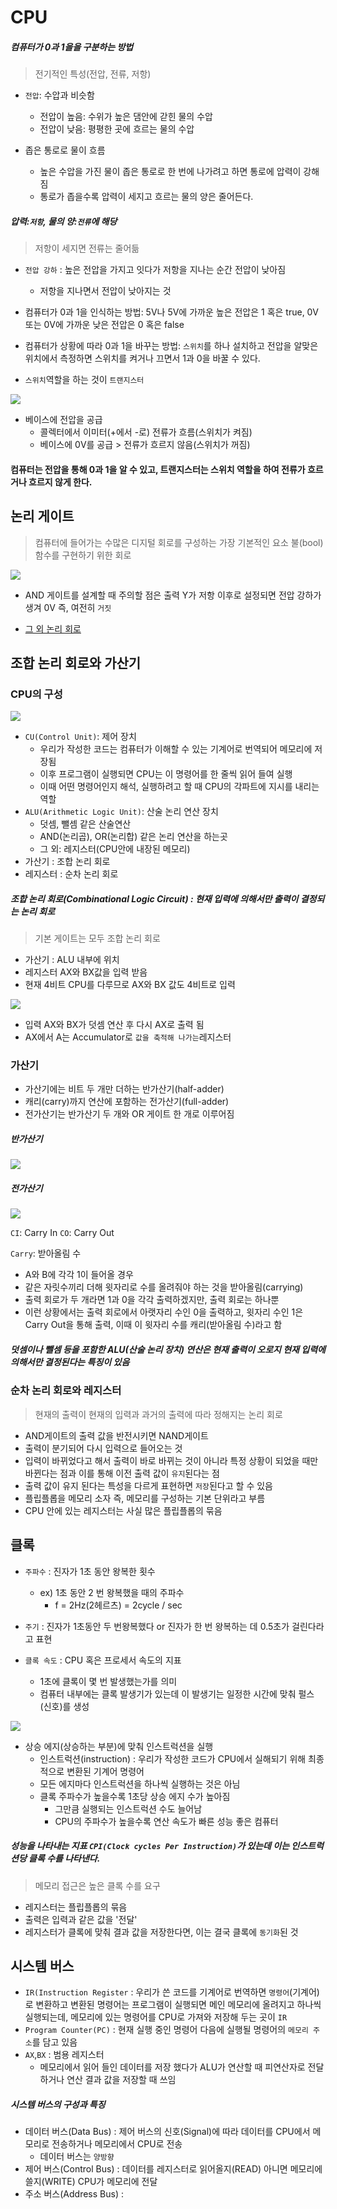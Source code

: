 # CPU

##### 컴퓨터가 0과 1을을 구분하는 방법
> 전기적인 특성(전압, 전류, 저항)

* `전압`: 수압과 비슷함
	* 전압이 높음: 수위가 높은 댐안에 갇힌 물의 수압
	* 전압이 낮음: 평평한 곳에 흐르는 물의 수압

* 좁은 통로로 물이 흐름
	* 높은 수압을 가진 물이 좁은 통로로 한 번에 나가려고 하면 통로에 압력이 강해짐
	* 통로가 좁을수록 압력이 세지고 흐르는 물의 양은 줄어든다.

##### 압력:`저항`, 물의 양:`전류`에 해당
> 저항이 세지면 전류는 줄어듦

* `전압 강하` : 높은 전압을 가지고 잇다가 저항을 지나는 순간 전압이 낮아짐
	* 저항을 지나면서 전압이 낮아지는 것

* 컴퓨터가 0과 1을 인식하는 방법: 5V나 5V에 가까운 높은 전압은 1 혹은 true, 0V또는 0V에 가까운 낮은 전압은 0 혹은 false
* 컴퓨터가 상황에 따라 0과 1을 바꾸는 방법: `스위치`를 하나 설치하고 전압을 알맞은 위치에서 측정하면 스위치를 켜거나 끄면서 1과 0을 바꿀 수 있다.
* `스위치`역할을 하는 것이 `트랜지스터`

<img src='./img/트랜지스터.jpg'>

* 베이스에 전압을 공급
	* 콜렉터에서 이미터(+에서 -로) 전류가 흐름(스위치가 켜짐)
	* 베이스에 0V를 공급 > 전류가 흐르지 않음(스위치가 꺼짐)

#### 컴퓨터는 전압을 통해 0과 1을 알 수 있고, 트랜지스터는 스위치 역할을 하여 전류가 흐르거나 흐르지 않게 한다.

## 논리 게이트
> 컴퓨터에 들어가는 수많은 디지털 회로를 구성하는 가장 기본적인 요소
> 불(bool)함수를 구현하기 위한 회로

<img src='./img/AND_gate.jpg'>


* AND 게이트를 설계할 때 주의할 점은 출력 Y가 저항 이후로 설정되면 전압 강하가 생겨 0V 즉, 여전히 `거짓`

* <a href='https://ko.wikipedia.org/wiki/%EB%85%BC%EB%A6%AC_%ED%9A%8C%EB%A1%9C'>그 외 논리 회로</a>

## 조합 논리 회로와 가산기

### CPU의 구성

<img src='./img/CPU.jpg'>

* `CU(Control Unit)`: 제어 장치
	* 우리가 작성한 코드는 컴퓨터가 이해할 수 있는 기계어로 번역되어 메모리에 저장됨
	* 이후 프로그램이 실행되면 CPU는 이 명령어를 한 줄씩 읽어 들여 실행
	* 이때 어떤 명령어인지 해석, 실행하려고 할 때 CPU의 각파트에 지시를 내리는 역할
* `ALU(Arithmetic Logic Unit)`: 산술 논리 연산 장치
	* 덧셈, 뺄셈 같은 산술연산
	* AND(논리곱), OR(논리합) 같은 논리 연산을 하는곳
	* 그 외: 레지스터(CPU안에 내장된 메모리)
* 가산기 : 조합 논리 회로
* 레지스터 : 순차 논리 회로

##### 조합 논리 회로(Combinational Logic Circuit) : 현재 입력에 의해서만 출력이 결정되는 논리 회로
> 기본 게이트는 모두 조합 논리 회로

* 가산기 : ALU 내부에 위치
 * 레지스터 AX와 BX값을 입력 받음
 * 현재 4비트 CPU를 다루므로 AX와 BX 값도 4비트로 입력
 
 <img src='./img/ALU회로도.jpg'> 
 
 * 입력 AX와 BX가 덧셈 연산 후 다시 AX로 출력 됨
 * AX에서 A는 Accumulator로 `값을 축적해 나가는`레지스터

### 가산기

* 가산기에는 비트 두 개만 더하는 반가산기(half-adder)
* 캐리(carry)까지 연산에 포함하는 전가산기(full-adder)
* 전가산기는 반가산기 두 개와 OR 게이트 한 개로 이루어짐

##### 반가산기

<img src='./img/반가산기.png'>

##### 전가산기

<img src='./img/가산기.png'>

`CI`: Carry In
`CO`: Carry Out

`Carry`: 받아올림 수

* A와 B에 각각 1이 들어올 경우
 * 같은 자릿수끼리 더해 윗자리로 수를 올려줘야 하는 것을 받아올림(carrying)
 * 출력 회로가 두 개라면 1과 0을 각각 출력하겠지만, 출력 회로는 하나뿐
 * 이런 상황에서는 출력 회로에서 아랫자리 수인 0을 출력하고, 윗자리 수인 1은 Carry Out을 통해 출력, 이때 이 윗자리 수를 캐리(받아올림 수)라고 함

##### 덧셈이나 뺄셈 등을 포함한 ALU(산술 논리 장치) 연산은 현재 출력이 오로지 현재 입력에 의해서만 결정된다는 특징이 있음

### 순차 논리 회로와 레지스터
> 현재의 출력이 현재의 입력과 과거의 출력에 따라 정해지는 논리 회로

* AND게이트의 출력 값을 반전시키면 NAND게이트
* 출력이 분기되어 다시 입력으로 들어오는 것
* 입력이 바뀌었다고 해서 출력이 바로 바뀌는 것이 아니라 특정 상황이 되었을 때만 바뀐다는 점과 이를 통해 이전 출력 값이 `유지`된다는 점
* 출력 값이 유지 된다는 특성을 다르게 표현하면 `저장`된다고 할 수 있음
* 플립플롭을 메모리 소자 즉, 메모리를 구성하는 기본 단위라고 부름
* CPU 안에 있는 레지스터는 사실 많은 플립플롭의 묶음

## 클록

* `주파수` : 진자가 1초 동안 왕복한 횟수
	* ex) 1초 동안 2 번 왕복했을 때의 주파수
		* f = 2Hz(2헤르츠) = 2cycle / sec

* `주기` : 진자가 1초동안 두 번왕복했다 or 진자가 한 번 왕복하는 데 0.5초가 걸린다라고 표현

* `클록 속도` : CPU 혹은 프로세서 속도의 지표
	* 1초에 클록이 몇 번 발생했는가를 의미
	* 컴퓨터 내부에는 클록 발생기가 있는데 이 발생기는 일정한 시간에 맞춰 펄스(신호)를 생성

<img src='./img/클록펄스.png'>

* 상승 에지(상승하는 부분)에 맞춰 인스트럭션을 실행
	* 인스트럭션(instruction) : 우리가 작성한 코드가 CPU에서 실해되기 위해 최종적으로 변환된 기계어 명령어
	* 모든 에지마다 인스트럭션을 하나씩 실행하는 것은 아님
	* 클록 주파수가 높을수록 1초당 상승 에지 수가 높아짐
		* 그만큼 실행되는 인스트럭션 수도 늘어남 
		* CPU의 주파수가 높을수록 연산 속도가 빠른 성능 좋은 컴퓨터


##### 성능을 나타내는 지표 `CPI(Clock cycles Per Instruction)`가 있는데 이는 인스트럭션당 클록 수를 나타낸다.
> 메모리 접근은 높은 클록 수를 요구

* 레지스터는 플립플롭의 묶음
* 출력은 입력과 같은 값을 '전달'
* 레지스터가 클록에 맞춰 결과 값을 저장한다면, 이는 결국 클록에 `동기화`된 것

## 시스템 버스

* `IR(Instruction Register` : 우리가 쓴 코드를 기계어로 번역하면 `명령어`(기계어)로 변환하고 변환된 명령어는 프로그램이 실행되면 메인 메모리에 올려지고 하나씩 실행되는데, 메모리에 있는 명령어를 CPU로 가져와 저장해 두는 곳이 `IR`
* `Program Counter(PC)` : 현재 실행 중인 명령어 다음에 실행될 명령어의 `메모리 주소`를 담고 있음
* `AX`,`BX` : 범용 레지스터
	* 메모리에서 읽어 들인 데이터를 저장 했다가 ALU가 연산할 때 피연산자로 전달하거나 연산 결과 값을 저장할 때 쓰임

##### 시스템 버스의 구성과 특징

* 데이터 버스(Data Bus) : 제어 버스의 신호(Signal)에 따라 데이터를  CPU에서 메모리로 전송하거나 메모리에서 CPU로 전송
	* 데이터 버스는 `양방향`
* 제어 버스(Control Bus) : 데이터를 레지스터로 읽어올지(READ) 아니면 메모리에 쓸지(WRITE) CPU가 메모리에 전달
* 주소 버스(Address Bus) : 